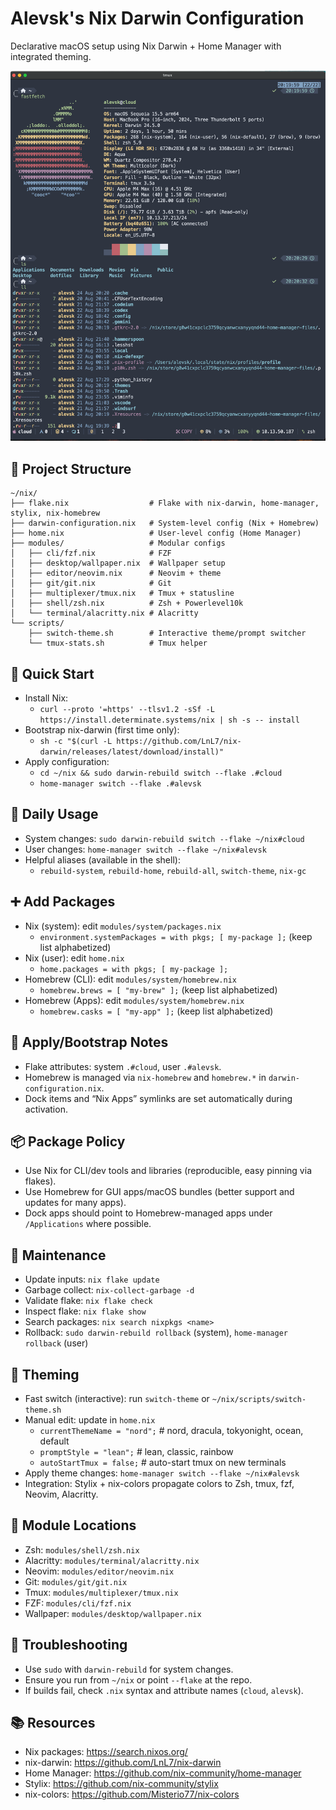 # Alevsk's Nix Darwin Configuration

Declarative macOS setup using Nix Darwin + Home Manager with integrated theming.

![screenshot](docs/terminal.png)

## 📁 Project Structure

```
~/nix/
├── flake.nix                  # Flake with nix-darwin, home-manager, stylix, nix-homebrew
├── darwin-configuration.nix   # System-level config (Nix + Homebrew)
├── home.nix                   # User-level config (Home Manager)
├── modules/                   # Modular configs
│   ├── cli/fzf.nix            # FZF
│   ├── desktop/wallpaper.nix  # Wallpaper setup
│   ├── editor/neovim.nix      # Neovim + theme
│   ├── git/git.nix            # Git
│   ├── multiplexer/tmux.nix   # Tmux + statusline
│   ├── shell/zsh.nix          # Zsh + Powerlevel10k
│   └── terminal/alacritty.nix # Alacritty
└── scripts/
    ├── switch-theme.sh        # Interactive theme/prompt switcher
    └── tmux-stats.sh          # Tmux helper
```

## 🚀 Quick Start

- Install Nix:
  - `curl --proto '=https' --tlsv1.2 -sSf -L https://install.determinate.systems/nix | sh -s -- install`
- Bootstrap nix-darwin (first time only):
  - `sh -c "$(curl -L https://github.com/LnL7/nix-darwin/releases/latest/download/install)"`
- Apply configuration:
  - `cd ~/nix && sudo darwin-rebuild switch --flake .#cloud`
  - `home-manager switch --flake .#alevsk`

## 🔁 Daily Usage

- System changes: `sudo darwin-rebuild switch --flake ~/nix#cloud`
- User changes: `home-manager switch --flake ~/nix#alevsk`
- Helpful aliases (available in the shell):
  - `rebuild-system`, `rebuild-home`, `rebuild-all`, `switch-theme`, `nix-gc`

## ➕ Add Packages

- Nix (system): edit `modules/system/packages.nix`
  - `environment.systemPackages = with pkgs; [ my-package ];` (keep list alphabetized)
- Nix (user): edit `home.nix`
  - `home.packages = with pkgs; [ my-package ];`
- Homebrew (CLI): edit `modules/system/homebrew.nix`
  - `homebrew.brews = [ "my-brew" ];` (keep list alphabetized)
- Homebrew (Apps): edit `modules/system/homebrew.nix`
  - `homebrew.casks = [ "my-app" ];` (keep list alphabetized)

## 🧰 Apply/Bootstrap Notes

- Flake attributes: system `.#cloud`, user `.#alevsk`.
- Homebrew is managed via `nix-homebrew` and `homebrew.*` in `darwin-configuration.nix`.
- Dock items and “Nix Apps” symlinks are set automatically during activation.

## 📦 Package Policy

- Use Nix for CLI/dev tools and libraries (reproducible, easy pinning via flakes).
- Use Homebrew for GUI apps/macOS bundles (better support and updates for many apps).
- Dock apps should point to Homebrew-managed apps under `/Applications` where possible.

## 🔄 Maintenance

- Update inputs: `nix flake update`
- Garbage collect: `nix-collect-garbage -d`
- Validate flake: `nix flake check`
- Inspect flake: `nix flake show`
- Search packages: `nix search nixpkgs <name>`
- Rollback: `sudo darwin-rebuild rollback` (system), `home-manager rollback` (user)

## 🎨 Theming

- Fast switch (interactive): run `switch-theme` or `~/nix/scripts/switch-theme.sh`
- Manual edit: update in `home.nix`
  - `currentThemeName = "nord";`    # nord, dracula, tokyonight, ocean, default
  - `promptStyle = "lean";`         # lean, classic, rainbow
  - `autoStartTmux = false;`         # auto-start tmux on new terminals
- Apply theme changes: `home-manager switch --flake ~/nix#alevsk`
- Integration: Stylix + nix-colors propagate colors to Zsh, tmux, fzf, Neovim, Alacritty.

## 🔧 Module Locations

- Zsh: `modules/shell/zsh.nix`
- Alacritty: `modules/terminal/alacritty.nix`
- Neovim: `modules/editor/neovim.nix`
- Git: `modules/git/git.nix`
- Tmux: `modules/multiplexer/tmux.nix`
- FZF: `modules/cli/fzf.nix`
- Wallpaper: `modules/desktop/wallpaper.nix`

## 🐛 Troubleshooting

- Use `sudo` with `darwin-rebuild` for system changes.
- Ensure you run from `~/nix` or point `--flake` at the repo.
- If builds fail, check `.nix` syntax and attribute names (`cloud`, `alevsk`).

## 📚 Resources

- Nix packages: https://search.nixos.org/
- nix-darwin: https://github.com/LnL7/nix-darwin
- Home Manager: https://github.com/nix-community/home-manager
- Stylix: https://github.com/nix-community/stylix
- nix-colors: https://github.com/Misterio77/nix-colors
